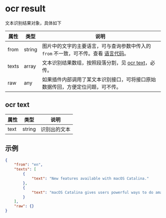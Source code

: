 # ocr result

文本识别结果对象，具体如下

| 属性 | 类型 | 说明 |
| --- | --- | --- |
| from | string | 图片中的文字的主要语言，可与查询参数中传入的 `from` 不一致，可不传。查看 [语言代码](plugin/addition/language.md)。 |
| texts | array | 文本识别结果数组，按照段落分割，见 [ocr text](#ocr-text)，必传。 |
| raw | any | 如果插件内部调用了某文本识别接口，可将接口原始数据传回，方便定位问题，可不传。 |

## ocr text

| 属性 | 类型 | 说明 |
| --- | --- | --- |
| text | string | 识别出的文本 |

##  示例

```json
{
    "from": "en",
    "texts": [
        {
            "text": "New features available with macOS Catalina."
        },
        {
            "text": "macOS Catalina gives users powerful ways to do amazing things. So you can create and discover like never before."
        }
    ],
    "raw": {}
}
```
